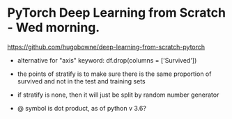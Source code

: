 # PyTorch Deep Learning from Scratch - Wed morning.   

https://github.com/hugobowne/deep-learning-from-scratch-pytorch

 * alternative for "axis" keyword: df.drop(columns = ['Survived'])  
 * the points of stratify is to make sure there is the same proportion of survived and not in the test and training sets  
 * if stratify is none, then it will just be split by random number generator  

 * @ symbol is dot product, as of python v 3.6?
